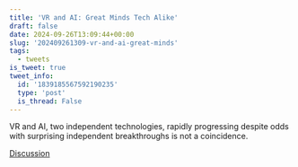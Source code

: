 ```yaml
---
title: 'VR and AI: Great Minds Tech Alike'
draft: false
date: 2024-09-26T13:09:44+00:00
slug: '202409261309-vr-and-ai-great-minds'
tags:
  - tweets
is_tweet: true
tweet_info:
  id: '1839185567592190235'
  type: 'post'
  is_thread: False
---
```




VR and AI, two independent technologies, rapidly progressing despite odds with surprising independent breakthroughs is not a coincidence.

[Discussion](https://x.com/sytelus/status/1839185567592190235)
